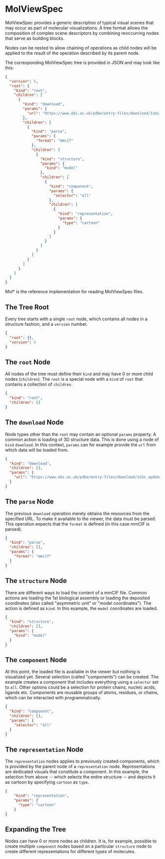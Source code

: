 # MolViewSpec

MolViewSpec provides a generic description of typical visual scenes that may occur as part of molecular visualizations.
A tree format allows the composition of complex scene descriptors by combining reoccurring nodes that serve as 
building blocks.

Nodes can be nested to allow chaining of operations as child nodes will be applied to the result of the operation 
described by its parent node.

The corresponding MolViewSpec tree is provided in JSON and may look like this:
```json
{
  "version": 5,
  "root": {
    "kind": "root",
    "children": [
      {
        "kind": "download",
        "params": {
          "url": "https://www.ebi.ac.uk/pdbe/entry-files/download/1cbs_updated.cif"
        },
        "children": [
          {
            "kind": "parse",
            "params": {
              "format": "mmcif"
            },
            "children": [
              {
                "kind": "structure",
                "params": {
                  "kind": "model"
                },
                "children": [
                  {
                    "kind": "component",
                    "params": {
                      "selector": "all"
                    },
                    "children": [
                      {
                        "kind": "representation",
                        "params": {
                          "type": "cartoon"
                        }
                      }
                    ]
                  }
                ]
              }
            ]
          }
        ]
      }
    ]
  }
}
```

Mol* is the reference implementation for reading MolViewSpec files.

## The Tree Root

Every tree starts with a single `root` node, which contains all nodes in a structure fashion, and a `version` number.

```json
{
  "root": {},
  "version": 5
}
```

## The `root` Node

All nodes of the tree must define their `kind` and may have 0 or more child nodes (`children`).
The `root` is a special node with a `kind` of `root` that contains a collection of `children`.

```json
{
  "kind": "root",
  "children": []
}
```

## The `download` Node

Node types other than the `root` may contain an optional `params` property. A common action is loading of 3D structure 
data. This is done using a node of `kind` `download`. In this context, `params` can for example provide the `url` from
which data will be loaded from.

```json
{
  "kind": "download",
  "children": [],
  "params": {
    "url": "https://www.ebi.ac.uk/pdbe/entry-files/download/1cbs_updated.cif"
  }
}
```

## The `parse` Node

The previous `download` operation merely obtains the resources from the specified URL. To make it available to the 
viewer, the data must be parsed. This operation expects that the `format` is defined (in this case mmCIF is parsed).

```json
{
  "kind": "parse",
  "children": [],
  "params": {
    "format": "mmcif"
  }
}
```

## The `structure` Node

There are different ways to load the content of a mmCIF file. Common actions are loading the 1st biological assembly or
loading the deposited coordinates (also called "asymmetric unit" or "model coordinates").
The action is defined as `kind`. In this example, the `model` coordinates are loaded.

```json
{
  "kind": "structure",
  "children": [],
  "params": {
    "kind": "model"
  }
}
```

## The `component` Node

At this point, the loaded file is available in the viewer but nothing is visualized yet. Several selection (called 
"components") can be created. The example creates a component that includes everything using a `selector` set to `all`.
Other options could be a selection for protein chains, nucleic acids, ligands etc.
Components are reusable groups of atoms, residues, or chains, which can be interacted with programmatically.

```json
{
  "kind": "component",
  "children": [],
  "params": {
    "selector": "all"
  }
}
```

## The `representation` Node

The `representation` nodes applies to previously created components, which is provided by the parent node of a 
`representation` node. Representations are dedicated visuals that constitute a component. In this example, the selection
from above -- which selects the entire structure -- and depicts it as cartoon by specifying `cartoon` as `type`.

```json
{
    "kind": "representation",
    "params": {
      "type": "cartoon"
    }
}
```

## Expanding the Tree
Nodes can have 0 or more nodes as children. It is, for example, possible to create multiple `component` nodes based on a
particular `structure` node to create different representations for different types of molecules.